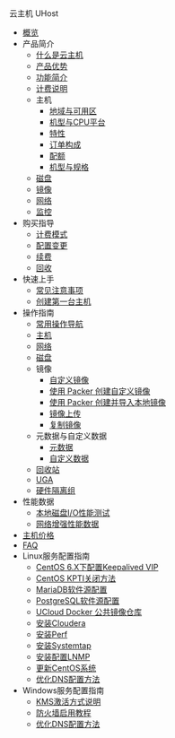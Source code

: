 <div class="sidebar_title icon__uhost"> 云主机 UHost</div>

* [概览](compute/uhost/overview)
* 产品简介
    * [什么是云主机](compute/uhost/introduction/concept)
    * [产品优势](compute/uhost/introduction/advantages)
    * [功能简介](compute/uhost/introduction/functions)
    * [计费说明](compute/uhost/introduction/charge)
    * 主机
        * [地域与可用区](compute/uhost/introduction/uhost/az)
        * [机型与CPU平台](compute/uhost/introduction/uhost/type_new)
        * [特性](compute/uhost/introduction/uhost/feature)
        * [订单构成](compute/uhost/introduction/uhost/lifecycle)
        * [配额](compute/uhost/introduction/uhost/quota)
        * [机型与规格](compute/uhost/introduction/uhost/type)
    * [磁盘](compute/uhost/introduction/disk)
    * [镜像](compute/uhost/introduction/image)
    * [网络](compute/uhost/introduction/network)
    * [监控](compute/uhost/introduction/monitor)
* 购买指导
    * [计费模式](compute/uhost/buy/charge)
    * [配置变更](compute/uhost/buy/configuration)
    * [续费](compute/uhost/buy/renew)
    * [回收](compute/uhost/buy/recycle)
* 快速上手
    * [常见注意事项](compute/uhost/newuser/tips)
    * [创建第一台主机](compute/uhost/newuser/briefguide)
* 操作指南
    * [常用操作导航](compute/uhost/guide/nav)
    * [主机](compute/uhost/guide/common)
    * [网络](compute/uhost/guide/network)
    * [磁盘](compute/uhost/guide/disk)
    * 镜像
        * [自定义镜像](compute/uhost/guide/image/common)
        * [使用 Packer 创建自定义镜像](compute/uhost/guide/image/packer)
        * [使用 Packer 创建并导入本地镜像](compute/uhost/guide/image/packer_import)
        * [镜像上传](compute/uhost/guide/image/upload_image)
        * [复制镜像](compute/uhost/guide/image/copy)
    * 元数据与自定义数据
        * [元数据](compute/uhost/guide/metadata/metadata-server)
        * [自定义数据](compute/uhost/guide/metadata/userdata)            
    * [回收站](compute/uhost/guide/recycle_bin)
    * [UGA](compute/uhost/guide/uga)
    * [硬件隔离组](compute/uhost/guide/isolationgroup)
* 性能数据
    * [本地磁盘I/O性能测试](compute/uhost/testdata/io_uhost)
    * [网络增强性能数据](compute/uhost/testdata/netenhanced)
* [主机价格](compute/uhost/price.md) 
* [FAQ](compute/uhost/faq) 
* Linux服务配置指南
    * [CentOS 6.X下配置Keepalived VIP](compute/uhost/public/keepalived)
    * [CentOS KPTI关闭方法](compute/uhost/public/centos_kpti)
    * [MariaDB软件源配置](compute/uhost/public/mariadb)
    * [PostgreSQL软件源配置](compute/uhost/public/postgre)
    * [UCloud Docker 公共镜像仓库](compute/uhost/public/docker)
    * [安装Cloudera](compute/uhost/public/cloudera)
    * [安装Perf](compute/uhost/public/perf)
    * [安装Systemtap](compute/uhost/public/systemtap)
    * [安装配置LNMP](compute/uhost/public/lnmp)
    * [更新CentOS系统](compute/uhost/public/centos_update_version)
    * [优化DNS配置方法](compute/uhost/public/dns_setting)
* Windows服务配置指南
    * [KMS激活方式说明](compute/uhost/windows_op/kms)
    * [防火墙启用教程](compute/uhost/windows_op/win_firewall)
    * [优化DNS配置方法](compute/uhost/windows_op/dns_setting)
    
        
